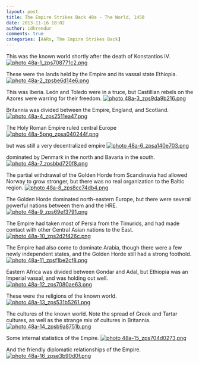 ```yaml
---
layout: post
title: The Empire Strikes Back 48a - The World, 1450
date: 2013-11-16 18:02
author: idhrendur
comments: true
categories: [AARs, The Empire Strikes Back]
---
```

This was the known world shortly after the death of Konstantios IV.
<a href="http://s1327.photobucket.com/user/idhrendur/media/The%20Empire%20Strikes%20Back/48a-1_zps708771c2.png.html" target="_blank"><img src="http://i1327.photobucket.com/albums/u670/idhrendur/The%20Empire%20Strikes%20Back/48a-1_zps708771c2.png" border="0" alt=" photo 48a-1_zps708771c2.png"/></a>

These were the lands held by the Empire and its vassal state Ethiopia.
<a href="http://s1327.photobucket.com/user/idhrendur/media/The%20Empire%20Strikes%20Back/48a-2_zpsbe6d14e6.png.html" target="_blank"><img src="http://i1327.photobucket.com/albums/u670/idhrendur/The%20Empire%20Strikes%20Back/48a-2_zpsbe6d14e6.png" border="0" alt=" photo 48a-2_zpsbe6d14e6.png"/></a>

This was Iberia. León and Toledo were in a truce, but Castillian rebels on the Azores were warring for their freedom.
<a href="http://s1327.photobucket.com/user/idhrendur/media/The%20Empire%20Strikes%20Back/48a-3_zps9da9b216.png.html" target="_blank"><img src="http://i1327.photobucket.com/albums/u670/idhrendur/The%20Empire%20Strikes%20Back/48a-3_zps9da9b216.png" border="0" alt=" photo 48a-3_zps9da9b216.png"/></a>

Britannia was divided between the Empire, England, and Scotland.
<a href="http://s1327.photobucket.com/user/idhrendur/media/The%20Empire%20Strikes%20Back/48a-4_zps2511ea47.png.html" target="_blank"><img src="http://i1327.photobucket.com/albums/u670/idhrendur/The%20Empire%20Strikes%20Back/48a-4_zps2511ea47.png" border="0" alt=" photo 48a-4_zps2511ea47.png"/></a>

The Holy Roman Empire ruled central Europe
<a href="http://s1327.photobucket.com/user/idhrendur/media/The%20Empire%20Strikes%20Back/48a-5png_zpsa040244f.png.html" target="_blank"><img src="http://i1327.photobucket.com/albums/u670/idhrendur/The%20Empire%20Strikes%20Back/48a-5png_zpsa040244f.png" border="0" alt=" photo 48a-5png_zpsa040244f.png"/></a>

but was still a very decentralized empire
<a href="http://s1327.photobucket.com/user/idhrendur/media/The%20Empire%20Strikes%20Back/48a-6_zpsa140e703.png.html" target="_blank"><img src="http://i1327.photobucket.com/albums/u670/idhrendur/The%20Empire%20Strikes%20Back/48a-6_zpsa140e703.png" border="0" alt=" photo 48a-6_zpsa140e703.png"/></a>

dominated by Denmark in the north and Bavaria in the south.
<a href="http://s1327.photobucket.com/user/idhrendur/media/The%20Empire%20Strikes%20Back/48a-7_zpsbbd720f8.png.html" target="_blank"><img src="http://i1327.photobucket.com/albums/u670/idhrendur/The%20Empire%20Strikes%20Back/48a-7_zpsbbd720f8.png" border="0" alt=" photo 48a-7_zpsbbd720f8.png"/></a>

The partial withdrawal of the Golden Horde from Scandinavia had allowed Norway to grow stronger, but there was no real organization to the Baltic region.
<a href="http://s1327.photobucket.com/user/idhrendur/media/The%20Empire%20Strikes%20Back/48a-8_zps8cc74db4.png.html" target="_blank"><img src="http://i1327.photobucket.com/albums/u670/idhrendur/The%20Empire%20Strikes%20Back/48a-8_zps8cc74db4.png" border="0" alt=" photo 48a-8_zps8cc74db4.png"/></a>

The Golden Horde dominated north-eastern Europe, but there were several powerful nations between them and the HRE.
<a href="http://s1327.photobucket.com/user/idhrendur/media/The%20Empire%20Strikes%20Back/48a-9_zps69ef3791.png.html" target="_blank"><img src="http://i1327.photobucket.com/albums/u670/idhrendur/The%20Empire%20Strikes%20Back/48a-9_zps69ef3791.png" border="0" alt=" photo 48a-9_zps69ef3791.png"/></a>

The Empire had taken most of Persia from the Timurids, and had made contact with other Central Asian nations to the East.
<a href="http://s1327.photobucket.com/user/idhrendur/media/The%20Empire%20Strikes%20Back/48a-10_zps2d2f426c.png.html" target="_blank"><img src="http://i1327.photobucket.com/albums/u670/idhrendur/The%20Empire%20Strikes%20Back/48a-10_zps2d2f426c.png" border="0" alt=" photo 48a-10_zps2d2f426c.png"/></a>

The Empire had also come to dominate Arabia, though there were a few newly independent states, and the Golden Horde still had a strong foothold.
<a href="http://s1327.photobucket.com/user/idhrendur/media/The%20Empire%20Strikes%20Back/48a-11_zpsf1be2cf8.png.html" target="_blank"><img src="http://i1327.photobucket.com/albums/u670/idhrendur/The%20Empire%20Strikes%20Back/48a-11_zpsf1be2cf8.png" border="0" alt=" photo 48a-11_zpsf1be2cf8.png"/></a>

Eastern Africa was divided between Gondar and Adal, but Ethiopia was an Imperial vassal, and was holding out well.
<a href="http://s1327.photobucket.com/user/idhrendur/media/The%20Empire%20Strikes%20Back/48a-12_zps7080ae63.png.html" target="_blank"><img src="http://i1327.photobucket.com/albums/u670/idhrendur/The%20Empire%20Strikes%20Back/48a-12_zps7080ae63.png" border="0" alt=" photo 48a-12_zps7080ae63.png"/></a>

These were the religions of the known world.
<a href="http://s1327.photobucket.com/user/idhrendur/media/The%20Empire%20Strikes%20Back/48a-13_zps531b5261.png.html" target="_blank"><img src="http://i1327.photobucket.com/albums/u670/idhrendur/The%20Empire%20Strikes%20Back/48a-13_zps531b5261.png" border="0" alt=" photo 48a-13_zps531b5261.png"/></a>

The cultures of the known world. Note the spread of Greek and Tartar cultures, as well as the strange mix of cultures in Britannia.
<a href="http://s1327.photobucket.com/user/idhrendur/media/The%20Empire%20Strikes%20Back/48a-14_zpsb9a8751b.png.html" target="_blank"><img src="http://i1327.photobucket.com/albums/u670/idhrendur/The%20Empire%20Strikes%20Back/48a-14_zpsb9a8751b.png" border="0" alt=" photo 48a-14_zpsb9a8751b.png"/></a>

Some internal statistics of the Empire.
<a href="http://s1327.photobucket.com/user/idhrendur/media/The%20Empire%20Strikes%20Back/48a-15_zps704d0273.png.html" target="_blank"><img src="http://i1327.photobucket.com/albums/u670/idhrendur/The%20Empire%20Strikes%20Back/48a-15_zps704d0273.png" border="0" alt=" photo 48a-15_zps704d0273.png"/></a>

And the friendly diplomatic relationships of the Empire.
<a href="http://s1327.photobucket.com/user/idhrendur/media/The%20Empire%20Strikes%20Back/48a-16_zpse3b90d0f.png.html" target="_blank"><img src="http://i1327.photobucket.com/albums/u670/idhrendur/The%20Empire%20Strikes%20Back/48a-16_zpse3b90d0f.png" border="0" alt=" photo 48a-16_zpse3b90d0f.png"/></a>
